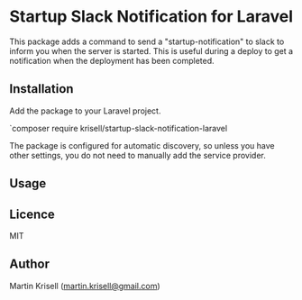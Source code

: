 # Startup Slack Notification for Laravel
This package adds a command to send a "startup-notification" to slack to inform you when the server is started. This is useful during a deploy to get a notification when the deployment has been completed.

## Installation
Add the package to your Laravel project.

`composer require krisell/startup-slack-notification-laravel

The package is configured for automatic discovery, so unless you have other settings, you do not need to manually add the service provider.

## Usage

## Licence
MIT

## Author
Martin Krisell (martin.krisell@gmail.com)

